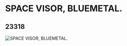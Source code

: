 # SPACE VISOR, BLUEMETAL.
## 23318
![SPACE VISOR, BLUEMETAL.](https://lc-www-live-s.legocdn.com/media/bricks/5/2/4142958.jpg)